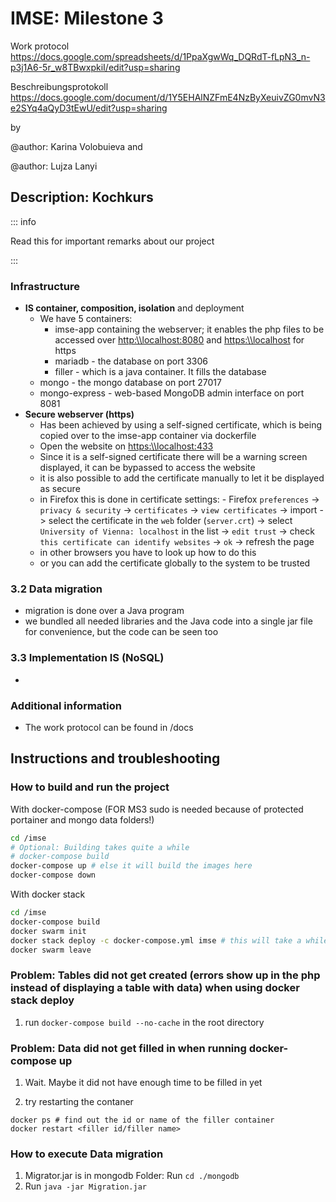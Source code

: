 # IMSE: Milestone 3

Work protocol
https://docs.google.com/spreadsheets/d/1PpaXgwWq_DQRdT-fLpN3_n-p3j1A6-5r_w8TBwxpkiI/edit?usp=sharing

Beschreibungsprotokoll
https://docs.google.com/document/d/1Y5EHAlNZFmE4NzByXeuivZG0mvN3e2SYq4aQyD3tEwU/edit?usp=sharing

by 

@author: Karina Volobuieva and 

@author: Lujza Lanyi

## Description: Kochkurs

::: info

Read this for important remarks about our project

:::

### Infrastructure
- **IS container, composition, isolation**
and deployment
    - We have 5 containers:
        - imse-app containing the webserver; it enables the php files to be accessed over <http:\\localhost:8080> and <https:\\localhost> for https
        - mariadb - the database on port 3306
        - filler - which is a java container. It fills the database
	- mongo - the mongo database on port 27017
	- mongo-express - web-based MongoDB admin interface on port 8081
- **Secure webserver (https)**
    - Has been achieved by using a self-signed certificate, which is being copied over to the imse-app container via dockerfile
    - Open the website on <https:\\localhost:433>
    - Since it is a self-signed certificate there will be a warning screen displayed, it can be bypassed to access the website
    - it is also possible to add the certificate manually to let it be displayed as secure
    - in Firefox this is done in certificate settings:
    		- Firefox `preferences` -> `privacy & security` -> `certificates` -> `view certificates` -> import -> select the certificate in the `web` folder (`server.crt`) -> select `University of Vienna: localhost` in the list -> `edit trust` -> check `this certificate can identify websites` -> `ok` -> refresh the page
    - in other browsers you have to look up how to do this
    - or you can add the certificate globally to the system to be trusted

### 3.2 Data migration 
- migration is done over a Java program 
- we bundled all needed libraries and the Java code into a single jar file for convenience, but the code can be seen too

### 3.3 Implementation IS (NoSQL)
- 


### Additional information
- The work protocol can be found in /docs

## Instructions and troubleshooting

### How to build and run the project

With docker-compose
(FOR MS3 sudo is needed because of protected portainer and mongo data folders!)

```bash
cd /imse
# Optional: Building takes quite a while
# docker-compose build
docker-compose up # else it will build the images here 
docker-compose down
```


With docker stack 

```bash
cd /imse
docker-compose build
docker swarm init
docker stack deploy -c docker-compose.yml imse # this will take a while too
docker swarm leave
```

### Problem: Tables did not get created (errors show up in the php instead of displaying a table with data) when using docker stack deploy

1. run `docker-compose build --no-cache` in the root directory

### Problem: Data did not get filled in when running docker-compose up

1. Wait. Maybe it did not have enough time to be filled in yet

2. try restarting the contaner 

```
docker ps # find out the id or name of the filler container
docker restart <filler id/filler name>
```
### How to execute Data migration
1. Migrator.jar is in mongodb Folder:
Run  `cd ./mongodb`
2. Run  `java -jar Migration.jar `

